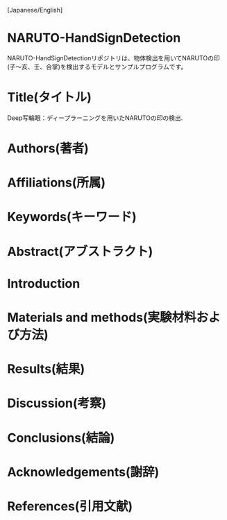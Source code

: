 [Japanese/English]
# NARUTO-HandSignDetection
NARUTO-HandSignDetectionリポジトリは、物体検出を用いてNARUTOの印(子～亥、壬、合掌)を検出するモデルとサンプルプログラムです。


# Title(タイトル)
Deep写輪眼：ディープラーニングを用いたNARUTOの印の検出.

# Authors(著者)

# Affiliations(所属)

# Keywords(キーワード)

# Abstract(アブストラクト)

# Introduction

# Materials and methods(実験材料および方法)

# Results(結果)

# Discussion(考察)

# Conclusions(結論)

# Acknowledgements(謝辞)

# References(引用文献)
